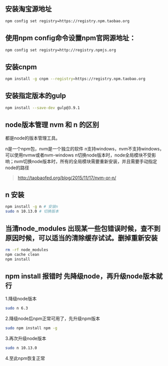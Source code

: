 ## 安装淘宝源地址
```bash
npm config set registry=https://registry.npm.taobao.org
```
## 使用npm config命令设置npm官网源地址：
```bash
npm config set registry=http://registry.npmjs.org
```

## 安装cnpm

```bash
npm install -g cnpm --registry=https://registry.npm.taobao.org
```

## 安装指定版本的gulp
```bash
npm install --save-dev gulp@3.9.1

```

## node版本管理 nvm 和 n 的区别

都是node的版本管理工具。

n是一个npm包，nvm是一个独立的软件
n支持windows，nvm不支持windows，可以使用nvmw或者nvm-windows
n切换node版本时，node全局模块不受影响；nvm切换node版本时，所有的全局模块需要重新安装，并且需要手动指定node的路径

> http://taobaofed.org/blog/2015/11/17/nvm-or-n/

## n 安装

```bash
npm install -g n # 安装n
sudo n 10.13.0 # 切换版本

```

## 当清node_modules 出现某一些包错误时候，查不到原因时候，可以适当的清除缓存试试。删掉重新安装

```bash
rm -rf node_modules
npm cache clean
npm install
```

## npm install 报错时 先降级node，再升级node版本就行

1.降级node版本
```bash
sudo n 6.3
```
2.降级node后npm正常可用了，先升级npm版本
```bash
sudo npm install npm -g

```
3.再次升级node版本
```bash
sudo n 10.13.0
```
4.至此npm恢复正常